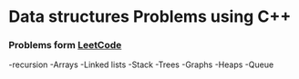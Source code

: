 # Data structures Problems using C++
### Problems form [LeetCode](https://leetcode.com/problemset/)
-recursion 
-Arrays 
-Linked lists
-Stack
-Trees
-Graphs 
-Heaps
-Queue
